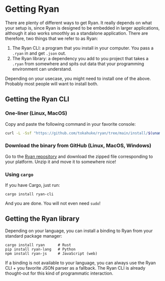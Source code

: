 # Getting Ryan

There are plenty of different ways to get Ryan. It really depends on what your setup is, since Ryan is designed to be embedded in larger applications, although it also works smoothly as a standalone application. There are therefore, two things that we refer to as Ryan:

1. The Ryan CLI: a program that you install in your computer. You pass a `.ryan` in and get `.json` out. 
2. The Ryan library: a dependency you add to you project that takes a `.ryan` from somewhere and spits out data that your programming environment can understand.

Depending on your usecase, you might need to install one of the above. Probably most people will want to install both.

## Getting the Ryan CLI

### One-liner (Linux, MacOS)

Copy and paste the following command in your favorite console:
```sh
curl -L -Ssf "https://github.com/tokahuke/ryan/tree/main/install/$(uname).sh" | sudo sh
```

### Download the binary from GitHub (Linux, MacOS, Windows)

Go to the [Ryan repository](https://github.com/tokahuke/ryan/releases/latest) and download the zipped file corresponding to your platform. Unzip it and move it to somewhere nice!

### Using `cargo`

If you have Cargo, just run:
```
cargo install ryan-cli
```
And you are done. You will not even need `sudo`!

## Getting the Ryan library

Depending on your language, you can install a binding to Ryan from your standard package manager:
```
cargo install ryan      # Rust
pip install ryan-lang   # Python
npm install ryan-js     # JavaScript (web)
````
If a binding is not available to your language, you can always use the Ryan CLI + you favorite JSON parser as a fallback. The Ryan CLI is already thought-out for this kind of programmatic interaction.

